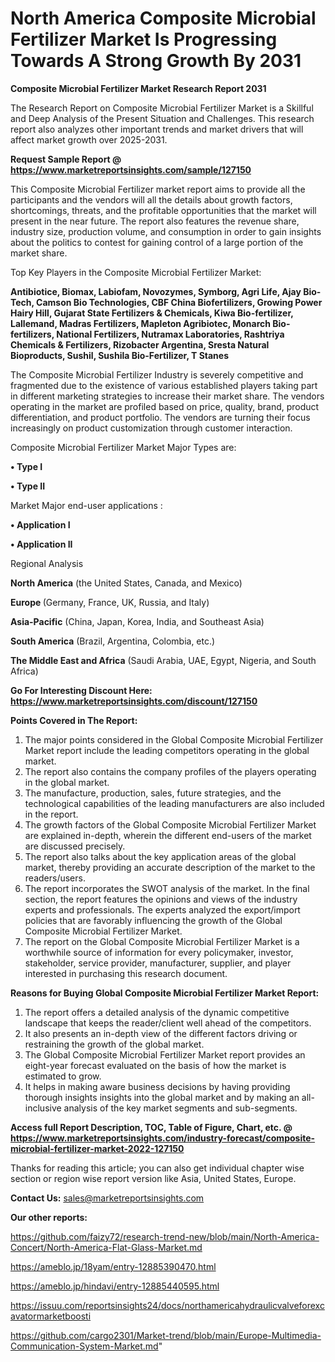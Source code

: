 # North America Composite Microbial Fertilizer Market Is Progressing Towards A Strong Growth By 2031

<strong>Composite Microbial Fertilizer Market Research Report 2031</strong>

The Research Report on Composite Microbial Fertilizer Market is a Skillful and Deep Analysis of the Present Situation and Challenges. This research report also analyzes other important trends and market drivers that will affect market growth over 2025-2031.

<strong>Request Sample Report @ <a href=https://www.marketreportsinsights.com/sample/127150>https://www.marketreportsinsights.com/sample/127150</a></strong>

This Composite Microbial Fertilizer market report aims to provide all the participants and the vendors will all the details about growth factors, shortcomings, threats, and the profitable opportunities that the market will present in the near future. The report also features the revenue share, industry size, production volume, and consumption in order to gain insights about the politics to contest for gaining control of a large portion of the market share.

Top Key Players in the Composite Microbial Fertilizer Market:

<strong>Antibiotice, Biomax, Labiofam, Novozymes, Symborg, Agri Life, Ajay Bio-Tech, Camson Bio Technologies, CBF China Biofertilizers, Growing Power Hairy Hill, Gujarat State Fertilizers & Chemicals, Kiwa Bio-fertilizer, Lallemand, Madras Fertilizers, Mapleton Agribiotec, Monarch Bio-fertilizers, National Fertilizers, Nutramax Laboratories, Rashtriya Chemicals & Fertilizers, Rizobacter Argentina, Sresta Natural Bioproducts, Sushil, Sushila Bio-Fertilizer, T Stanes</strong>

The Composite Microbial Fertilizer Industry is severely competitive and fragmented due to the existence of various established players taking part in different marketing strategies to increase their market share. The vendors operating in the market are profiled based on price, quality, brand, product differentiation, and product portfolio. The vendors are turning their focus increasingly on product customization through customer interaction.

Composite Microbial Fertilizer Market Major Types are:

<strong>• Type I

• Type II</strong>

Market Major end-user applications :

<strong>• Application I

• Application II</strong>

Regional Analysis

</u><strong><b>North America</b></strong> (the United States, Canada, and Mexico)

<strong><b>Europe </b></strong>(Germany, France, UK, Russia, and Italy)

<strong><b>Asia-Pacific</b></strong> (China, Japan, Korea, India, and Southeast Asia)

<strong><b>South America</b></strong> (Brazil, Argentina, Colombia, etc.)

<strong><b>The Middle East and Africa</b></strong> (Saudi Arabia, UAE, Egypt, Nigeria, and South Africa)

<strong>Go For Interesting Discount Here: <a href=https://www.marketreportsinsights.com/discount/127150>https://www.marketreportsinsights.com/discount/127150</a></strong>

<strong>Points Covered in The Report:</strong>
<ol>
  <li>The major points considered in the Global Composite Microbial Fertilizer Market report include the leading competitors operating in the global market.</li>
  <li>The report also contains the company profiles of the players operating in the global market.</li>
  <li>The manufacture, production, sales, future strategies, and the technological capabilities of the leading manufacturers are also included in the report.</li>
  <li>The growth factors of the Global Composite Microbial Fertilizer Market are explained in-depth, wherein the different end-users of the market are discussed precisely.</li>
  <li>The report also talks about the key application areas of the global market, thereby providing an accurate description of the market to the readers/users.</li>
  <li>The report incorporates the SWOT analysis of the market. In the final section, the report features the opinions and views of the industry experts and professionals. The experts analyzed the export/import policies that are favorably influencing the growth of the Global Composite Microbial Fertilizer Market.</li>
  <li>The report on the Global Composite Microbial Fertilizer Market is a worthwhile source of information for every policymaker, investor, stakeholder, service provider, manufacturer, supplier, and player interested in purchasing this research document.</li>
</ol>
<strong>Reasons for Buying Global Composite Microbial Fertilizer Market Report:</strong>

<ol>
  <li>The report offers a detailed analysis of the dynamic competitive landscape that keeps the reader/client well ahead of the competitors.</li>
  <li>It also presents an in-depth view of the different factors driving or restraining the growth of the global market.</li>
  <li>The Global Composite Microbial Fertilizer Market report provides an eight-year forecast evaluated on the basis of how the market is estimated to grow.</li>
  <li>It helps in making aware business decisions by having providing thorough insights insights into the global market and by making an all-inclusive analysis of the key market segments and sub-segments.</li>
</ol>
<strong>Access full Report Description, TOC, Table of Figure, Chart, etc. @ <a href=https://www.marketreportsinsights.com/industry-forecast/composite-microbial-fertilizer-market-2022-127150>https://www.marketreportsinsights.com/industry-forecast/composite-microbial-fertilizer-market-2022-127150</a></strong>


Thanks for reading this article; you can also get individual chapter wise section or region wise report version like Asia, United States, Europe.

<strong>Contact Us:</strong>
sales@marketreportsinsights.com

<strong>Our other reports:</strong>

<a href=https://github.com/faizy72/research-trend-new/blob/main/North-America-Concert/North-America-Flat-Glass-Market.md>https://github.com/faizy72/research-trend-new/blob/main/North-America-Concert/North-America-Flat-Glass-Market.md</a>

<a href=https://ameblo.jp/18yam/entry-12885390470.html>https://ameblo.jp/18yam/entry-12885390470.html</a>

<a href=https://ameblo.jp/hindavi/entry-12885440595.html>https://ameblo.jp/hindavi/entry-12885440595.html</a>

<a href=https://issuu.com/reportsinsights24/docs/northamericahydraulicvalveforexcavatormarketboosti>https://issuu.com/reportsinsights24/docs/northamericahydraulicvalveforexcavatormarketboosti</a>

<a href=https://github.com/cargo2301/Market-trend/blob/main/Europe-Multimedia-Communication-System-Market.md>https://github.com/cargo2301/Market-trend/blob/main/Europe-Multimedia-Communication-System-Market.md</a>"
